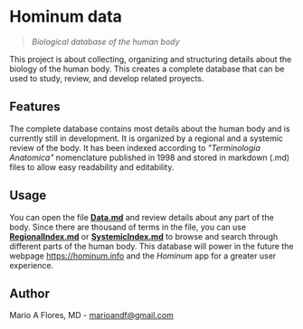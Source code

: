 # Hominum data
>*Biological database of the human body*

This project is about collecting, organizing and structuring details about the biology of the human body. This creates a complete database that can be used to study, review, and develop related proyects.

## Features

The complete database contains most details about the human body and is currently still in development. It is organized by a regional and a systemic review of the body. It has been indexed according to *"Terminologia Anatomica"* nomenclature published in 1998 and stored in markdown (.md) files to allow easy readability and editability.

## Usage

You can open the file [**Data.md**](./Data.md) and review details about any part of the body. Since there are thousand of terms in the file, you can use [**RegionalIndex.md**](./RegionalIndex.md) or [**SystemicIndex.md**](./SystemicIndex.md) to browse and search through different parts of the human body. This database will power in the future the webpage https://hominum.info and the *Hominum* app for a greater user experience.

## Author

Mario A Flores, MD - marioandf@gmail.com
